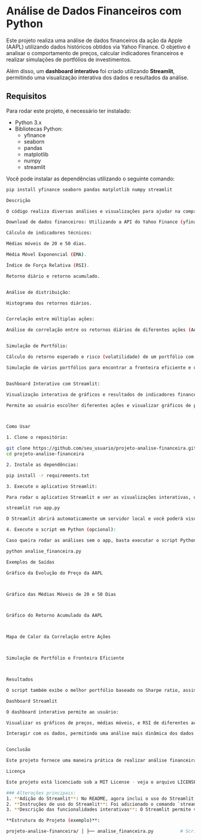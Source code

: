 # Análise de Dados Financeiros com Python

Este projeto realiza uma análise de dados financeiros da ação da Apple (AAPL) utilizando dados históricos obtidos via Yahoo Finance. O objetivo é analisar o comportamento de preços, calcular indicadores financeiros e realizar simulações de portfólios de investimentos.

Além disso, um **dashboard interativo** foi criado utilizando **Streamlit**, permitindo uma visualização interativa dos dados e resultados da análise.

## Requisitos

Para rodar este projeto, é necessário ter instalado:

- Python 3.x
- Bibliotecas Python:
  - yfinance
  - seaborn
  - pandas
  - matplotlib
  - numpy
  - streamlit

Você pode instalar as dependências utilizando o seguinte comando:

```bash
pip install yfinance seaborn pandas matplotlib numpy streamlit

Descrição

O código realiza diversas análises e visualizações para ajudar na compreensão do desempenho da ação AAPL e outras ações selecionadas. As principais tarefas realizadas incluem:

Download de dados financeiros: Utilizando a API do Yahoo Finance (yfinance), os dados são baixados para um período de tempo específico.

Cálculo de indicadores técnicos:

Médias móveis de 20 e 50 dias.

Média Móvel Exponencial (EMA).

Índice de Força Relativa (RSI).

Retorno diário e retorno acumulado.


Análise de distribuição:

Histograma dos retornos diários.


Correlação entre múltiplas ações:

Análise de correlação entre os retornos diários de diferentes ações (AAPL, MSFT, GOOGL, AMZN).


Simulação de Portfólio:

Cálculo do retorno esperado e risco (volatilidade) de um portfólio com múltiplas ações.

Simulação de vários portfólios para encontrar a fronteira eficiente e o melhor portfólio baseado no índice de Sharpe.


Dashboard Interativo com Streamlit:

Visualização interativa de gráficos e resultados de indicadores financeiros.

Permite ao usuário escolher diferentes ações e visualizar gráficos de preço, médias móveis, retorno acumulado, RSI, e muito mais.



Como Usar

1. Clone o repositório:

git clone https://github.com/seu_usuario/projeto-analise-financeira.git
cd projeto-analise-financeira

2. Instale as dependências:

pip install -r requirements.txt

3. Execute o aplicativo Streamlit:

Para rodar o aplicativo Streamlit e ver as visualizações interativas, utilize o seguinte comando:

streamlit run app.py

O Streamlit abrirá automaticamente um servidor local e você poderá visualizar o aplicativo no navegador.

4. Execute o script em Python (opcional):

Caso queira rodar as análises sem o app, basta executar o script Python para gerar os gráficos e visualizar os resultados:

python analise_financeira.py

Exemplos de Saídas

Gráfico da Evolução do Preço da AAPL



Gráfico das Médias Móveis de 20 e 50 Dias



Gráfico do Retorno Acumulado da AAPL



Mapa de Calor da Correlação entre Ações



Simulação de Portfólio e Fronteira Eficiente



Resultados

O script também exibe o melhor portfólio baseado no Sharpe ratio, assim como o retorno esperado e o risco do portfólio.

Dashboard Streamlit

O dashboard interativo permite ao usuário:

Visualizar os gráficos de preços, médias móveis, e RSI de diferentes ações.

Interagir com os dados, permitindo uma análise mais dinâmica dos dados financeiros.


Conclusão

Este projeto fornece uma maneira prática de realizar análise financeira e simulação de portfólios utilizando dados históricos de ações. O Streamlit oferece uma interface simples e interativa para visualizar essas análises, facilitando a exploração dos dados financeiros. É possível utilizar este código como base para análises mais complexas, incluindo backtesting e otimização de portfólios.

Licença

Este projeto está licenciado sob a MIT License - veja o arquivo LICENSE para mais detalhes.

### Alterações principais:
1. **Adição do Streamlit**: No README, agora inclui o uso do Streamlit, permitindo ao usuário rodar o app para interagir com gráficos e visualizar as análises.
2. **Instruções de uso do Streamlit**: Foi adicionado o comando `streamlit run app.py` para rodar o app interativo.
3. **Descrição das funcionalidades interativas**: O Streamlit permite visualização interativa dos gráficos e resultados.

**Estrutura do Projeto (exemplo)**:

projeto-analise-financeira/ │ ├── analise_financeira.py          # Script principal para análise ├── app.py                         # Arquivo do Streamlit ├── imagens/                       # Diretório para imagens de gráficos (caso use) ├── requirements.txt               # Arquivo de dependências ├── README.md                      # Este arquivo └── LICENSE                        # Licença do projeto
